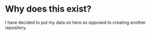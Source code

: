 # Why does this exist?

I have decided to put my data on here as opposed to creating another repository.
